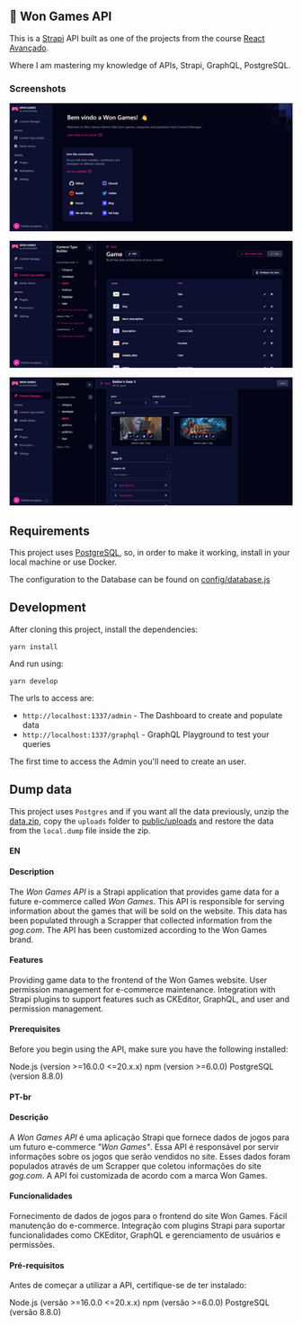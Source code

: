 ## 🚀 Won Games API

This is a [Strapi](https://strapi.io/) API built as one of the projects from the course [React Avançado](https://reactavancado.com.br/).

Where I am mastering my knowledge of APIs, Strapi, GraphQL, PostgreSQL.

### Screenshots

![Página de Início](https://github.com/oliveiraFreddie/screenshots/blob/6c4aede5e592b2391fa4a5052ae03ac4323f07ed/Captura%20de%20tela%202023-09-04%20171538.png)

![Menu](https://github.com/oliveiraFreddie/screenshots/blob/6c4aede5e592b2391fa4a5052ae03ac4323f07ed/Captura%20de%20tela%202023-09-04%20171602.png)

![Navegação](https://github.com/oliveiraFreddie/screenshots/blob/6c4aede5e592b2391fa4a5052ae03ac4323f07ed/Captura%20de%20tela%202023-09-04%20171647.png)

## Requirements

This project uses [PostgreSQL](https://www.postgresql.org/), so, in order to make it working, install in your local machine or use Docker.

The configuration to the Database can be found on [config/database.js](config/database.js)

## Development

After cloning this project, install the dependencies:

```
yarn install
```

And run using:

```
yarn develop
```

The urls to access are:

- `http://localhost:1337/admin` - The Dashboard to create and populate data
- `http://localhost:1337/graphql` - GraphQL Playground to test your queries

The first time to access the Admin you'll need to create an user.

## Dump data

This project uses `Postgres` and if you want all the data previously, unzip the [data.zip](data.zip), copy the `uploads` folder to [public/uploads](public/uploads) and restore the data from the `local.dump` file inside the zip.

#### EN

#### Description

The _Won Games API_ is a Strapi application that provides game data for a future e-commerce called _Won Games_. This API is responsible for serving information about the games that will be sold on the website. This data has been populated through a Scrapper that collected information from the _gog.com_. The API has been customized according to the Won Games brand.

#### Features

Providing game data to the frontend of the Won Games website.
User permission management for e-commerce maintenance.
Integration with Strapi plugins to support features such as CKEditor, GraphQL, and user and permission management.

#### Prerequisites

Before you begin using the API, make sure you have the following installed:

Node.js (version >=16.0.0 <=20.x.x)
npm (version >=6.0.0)
PostgreSQL (version 8.8.0)

#### PT-br

#### Descrição

A _Won Games API_ é uma aplicação Strapi que fornece dados de jogos para um futuro e-commerce _"Won Games"_. Essa API é responsável por servir informações sobre os jogos que serão vendidos no site. Esses dados foram populados através de um Scrapper que coletou informações do site _gog.com_. A API foi customizada de acordo com a marca Won Games.

#### Funcionalidades

Fornecimento de dados de jogos para o frontend do site Won Games. Fácil manutenção do e-commerce.
Integração com plugins Strapi para suportar funcionalidades como CKEditor, GraphQL e gerenciamento de usuários e permissões.

#### Pré-requisitos

Antes de começar a utilizar a API, certifique-se de ter instalado:

Node.js (versão >=16.0.0 <=20.x.x)
npm (versão >=6.0.0)
PostgreSQL (versão 8.8.0)
